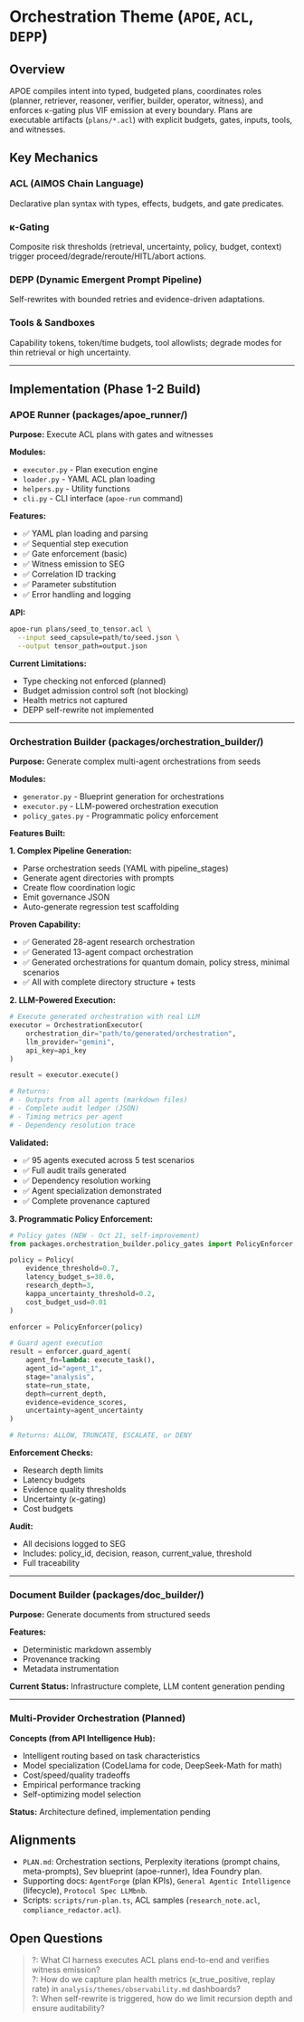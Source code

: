 # Orchestration Theme (`APOE`, `ACL`, `DEPP`)

## Overview
APOE compiles intent into typed, budgeted plans, coordinates roles (planner, retriever, reasoner, verifier, builder, operator, witness), and enforces κ-gating plus VIF emission at every boundary. Plans are executable artifacts (`plans/*.acl`) with explicit budgets, gates, inputs, tools, and witnesses.

## Key Mechanics

### **ACL (AIMOS Chain Language)**
Declarative plan syntax with types, effects, budgets, and gate predicates.

### **κ-Gating**
Composite risk thresholds (retrieval, uncertainty, policy, budget, context) trigger proceed/degrade/reroute/HITL/abort actions.

### **DEPP (Dynamic Emergent Prompt Pipeline)**
Self-rewrites with bounded retries and evidence-driven adaptations.

### **Tools & Sandboxes**
Capability tokens, token/time budgets, tool allowlists; degrade modes for thin retrieval or high uncertainty.

---

## Implementation (Phase 1-2 Build)

### **APOE Runner (packages/apoe_runner/)**

**Purpose:** Execute ACL plans with gates and witnesses

**Modules:**
- `executor.py` - Plan execution engine
- `loader.py` - YAML ACL plan loading
- `helpers.py` - Utility functions
- `cli.py` - CLI interface (`apoe-run` command)

**Features:**
- ✅ YAML plan loading and parsing
- ✅ Sequential step execution
- ✅ Gate enforcement (basic)
- ✅ Witness emission to SEG
- ✅ Correlation ID tracking
- ✅ Parameter substitution
- ✅ Error handling and logging

**API:**
```bash
apoe-run plans/seed_to_tensor.acl \
  --input seed_capsule=path/to/seed.json \
  --output tensor_path=output.json
```

**Current Limitations:**
- Type checking not enforced (planned)
- Budget admission control soft (not blocking)
- Health metrics not captured
- DEPP self-rewrite not implemented

---

### **Orchestration Builder (packages/orchestration_builder/)**

**Purpose:** Generate complex multi-agent orchestrations from seeds

**Modules:**
- `generator.py` - Blueprint generation for orchestrations
- `executor.py` - LLM-powered orchestration execution
- `policy_gates.py` - Programmatic policy enforcement

**Features Built:**

**1. Complex Pipeline Generation:**
- Parse orchestration seeds (YAML with pipeline_stages)
- Generate agent directories with prompts
- Create flow coordination logic
- Emit governance JSON
- Auto-generate regression test scaffolding

**Proven Capability:**
- ✅ Generated 28-agent research orchestration
- ✅ Generated 13-agent compact orchestration
- ✅ Generated orchestrations for quantum domain, policy stress, minimal scenarios
- ✅ All with complete directory structure + tests

**2. LLM-Powered Execution:**
```python
# Execute generated orchestration with real LLM
executor = OrchestrationExecutor(
    orchestration_dir="path/to/generated/orchestration",
    llm_provider="gemini",
    api_key=api_key
)

result = executor.execute()

# Returns:
# - Outputs from all agents (markdown files)
# - Complete audit ledger (JSON)
# - Timing metrics per agent
# - Dependency resolution trace
```

**Validated:**
- ✅ 95 agents executed across 5 test scenarios
- ✅ Full audit trails generated
- ✅ Dependency resolution working
- ✅ Agent specialization demonstrated
- ✅ Complete provenance captured

**3. Programmatic Policy Enforcement:**
```python
# Policy gates (NEW - Oct 21, self-improvement)
from packages.orchestration_builder.policy_gates import PolicyEnforcer, Policy

policy = Policy(
    evidence_threshold=0.7,
    latency_budget_s=30.0,
    research_depth=3,
    kappa_uncertainty_threshold=0.2,
    cost_budget_usd=0.01
)

enforcer = PolicyEnforcer(policy)

# Guard agent execution
result = enforcer.guard_agent(
    agent_fn=lambda: execute_task(),
    agent_id="agent_1",
    stage="analysis",
    state=run_state,
    depth=current_depth,
    evidence=evidence_scores,
    uncertainty=agent_uncertainty
)

# Returns: ALLOW, TRUNCATE, ESCALATE, or DENY
```

**Enforcement Checks:**
- Research depth limits
- Latency budgets
- Evidence quality thresholds
- Uncertainty (κ-gating)
- Cost budgets

**Audit:**
- All decisions logged to SEG
- Includes: policy_id, decision, reason, current_value, threshold
- Full traceability

---

### **Document Builder (packages/doc_builder/)**

**Purpose:** Generate documents from structured seeds

**Features:**
- Deterministic markdown assembly
- Provenance tracking
- Metadata instrumentation

**Current Status:** Infrastructure complete, LLM content generation pending

---

### **Multi-Provider Orchestration (Planned)**

**Concepts (from API Intelligence Hub):**
- Intelligent routing based on task characteristics
- Model specialization (CodeLlama for code, DeepSeek-Math for math)
- Cost/speed/quality tradeoffs
- Empirical performance tracking
- Self-optimizing model selection

**Status:** Architecture defined, implementation pending

## Alignments
- `PLAN.md`: Orchestration sections, Perplexity iterations (prompt chains, meta-prompts), Sev blueprint (apoe-runner), Idea Foundry plan.
- Supporting docs: `AgentForge` (plan KPIs), `General Agentic Intelligence` (lifecycle), `Protocol Spec LLMbnb`. 
- Scripts: `scripts/run-plan.ts`, ACL samples (`research_note.acl`, `compliance_redactor.acl`).

## Open Questions
> ?: What CI harness executes ACL plans end-to-end and verifies witness emission?  
> ?: How do we capture plan health metrics (κ_true_positive, replay rate) in `analysis/themes/observability.md` dashboards?  
> ?: When self-rewrite is triggered, how do we limit recursion depth and ensure auditability?  
